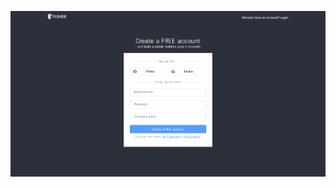 <!-- .slide: data-background="resources/pusher5.png" data-state="dim" -->

![SendGrid](resources/pusher5.png)
